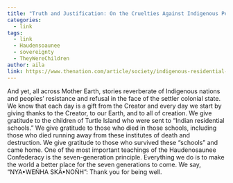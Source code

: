 ```yaml
---
title: "Truth and Justification: On the Cruelties Against Indigenous People"
categories:
  - link
tags:
  - link
  - Haudensoaunee
  - sovereignty
  - TheyWereChildren
author: aila
link: https://www.thenation.com/article/society/indigenous-residential-boarding-schools-canada/
---
```

And yet, all across Mother Earth, stories reverberate of Indigenous nations and peoples’ resistance and refusal in the face of the settler colonial state. We know that each day is a gift from the Creator and every day we start by giving thanks to the Creator, to our Earth, and to all of creation. We give gratitude to the children of Turtle Island who were sent to “Indian residential schools.” We give gratitude to those who died in those schools, including those who died running away from these institutes of death and destruction. We give gratitude to those who survived these “schools” and came home. One of the most important teachings of the Haudenosaunee Confederacy is the seven-generation principle. Everything we do is to make the world a better place for the seven generations to come. We say, “NYA•WEÑHA SKÄ•NOÑH”: Thank you for being well.
